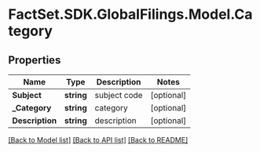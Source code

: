 # FactSet.SDK.GlobalFilings.Model.Category

## Properties

Name | Type | Description | Notes
------------ | ------------- | ------------- | -------------
**Subject** | **string** | subject code | [optional] 
**_Category** | **string** | category | [optional] 
**Description** | **string** | description | [optional] 

[[Back to Model list]](../README.md#documentation-for-models) [[Back to API list]](../README.md#documentation-for-api-endpoints) [[Back to README]](../README.md)

